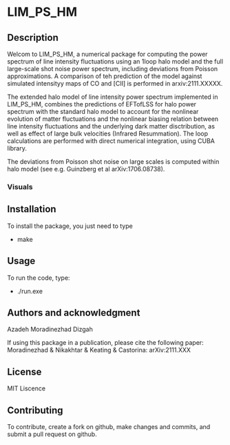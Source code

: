 # LIM_PS_HM


## Description

Welcom to LIM_PS_HM, a numerical package for computing the power spectrum of line intensity fluctuations using an 1loop halo model and the full large-scale shot noise power spectrum, including deviations from Poisson approximations. A comparison of teh prediction of the model against simulated intensityy maps of CO and [CII] is performed in arxiv:2111.XXXXX. 

The extended halo model of line intensity power spectrum implemented in LIM_PS_HM, combines the predictions of EFTofLSS for halo power spectrum with the standard halo model to account for the nonlinear evolution of matter fluctuations and the nonlinear biasing relation between line intensity fluctuations and the underlying dark matter disctribution, as well as effect of large bulk velocities (Infrared Resummation). The loop calculations are performed with direct numerical integration, using CUBA library. 

The deviations from Poisson shot noise on large scales is computed within halo model (see e.g. Guinzberg et al arXiv:1706.08738).



### Visuals


## Installation

To install the package, you just need to type
- make

## Usage

To run the code, type:
- ./run.exe  

## Authors and acknowledgment

Azadeh Moradinezhad Dizgah

If using this package in a publication, please cite the following paper: 
Moradinezhad & Nikakhtar & Keating & Castorina: arXiv:2111.XXX

## License

MIT Liscence

## Contributing 

To contribute, create a fork on github, make changes and commits, and submit a pull request on github.
